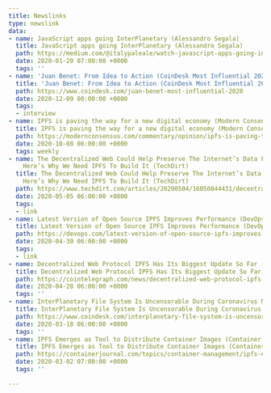 ```yaml
---
title: Newslinks
type: newslink
data:
- name: JavaScript apps going InterPlanetary (Alessandro Segala)
  title: JavaScript apps going InterPlanetary (Alessandro Segala)
  path: https://medium.com/@italypaleale/watch-javascript-apps-going-inter-planetary-e33dba615a48
  date: 2020-01-20 07:00:00 +0000
  tags: ''
- name: 'Juan Benet: From Idea to Action (CoinDesk Most Influential 2020)'
  title: 'Juan Benet: From Idea to Action (CoinDesk Most Influential 2020)'
  path: https://www.coindesk.com/juan-benet-most-influential-2020
  date: 2020-12-09 00:00:00 +0000
  tags:
  - interview
- name: IPFS is paving the way for a new digital economy (Modern Consensus)
  title: IPFS is paving the way for a new digital economy (Modern Consensus)
  path: https://modernconsensus.com/commentary/opinion/ipfs-is-paving-the-way-for-a-new-digital-economy/
  date: 2020-10-08 06:00:00 +0000
  tags: weekly
- name: The Decentralized Web Could Help Preserve The Internet’s Data For 1,000 Years.
    Here’s Why We Need IPFS To Build It (TechDirt)
  title: The Decentralized Web Could Help Preserve The Internet’s Data For 1,000 Years.
    Here’s Why We Need IPFS To Build It (TechDirt)
  path: https://www.techdirt.com/articles/20200504/16050844431/decentralized-web-could-help-preserve-internets-data-1000-years-heres-why-we-need-ipfs-to-build-it.shtml#comments
  date: 2020-05-05 06:00:00 +0000
  tags:
  - link
- name: Latest Version of Open Source IPFS Improves Performance (DevOps.com)
  title: Latest Version of Open Source IPFS Improves Performance (DevOps.com)
  path: https://devops.com/latest-version-of-open-source-ipfs-improves-performance/
  date: 2020-04-30 06:00:00 +0000
  tags:
  - link
- name: Decentralized Web Protocol IPFS Has Its Biggest Update So Far (Cointelegraph)
  title: Decentralized Web Protocol IPFS Has Its Biggest Update So Far (Cointelegraph)
  path: https://cointelegraph.com/news/decentralized-web-protocol-ipfs-has-its-biggest-update-so-far
  date: 2020-04-28 06:00:00 +0000
  tags: ''
- name: InterPlanetary File System Is Uncensorable During Coronavirus News Fog (Coindesk)
  title: InterPlanetary File System Is Uncensorable During Coronavirus News Fog (Coindesk)
  path: https://www.coindesk.com/interplanetary-file-system-is-uncensorable-during-coronavirus-news-fog
  date: 2020-03-18 06:00:00 +0000
  tags: ''
- name: IPFS Emerges as Tool to Distribute Container Images (Container Journal)
  title: IPFS Emerges as Tool to Distribute Container Images (Container Journal)
  path: https://containerjournal.com/topics/container-management/ipfs-emerges-as-tool-to-distribute-container-images/
  date: 2020-03-02 07:00:00 +0000
  tags: ''

---
```

